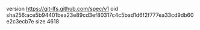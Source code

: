version https://git-lfs.github.com/spec/v1
oid sha256:ace5b94401bea23e89cd3ef80317c4c5bad1d6f2f777ea33cd9db60e2c3ecb7e
size 4618
